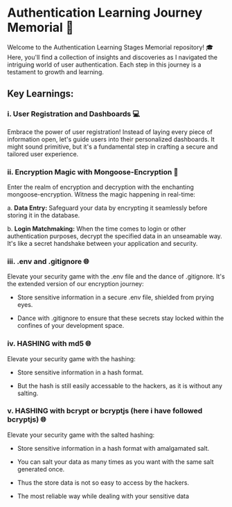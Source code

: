 # Authentication Learning Journey Memorial 🚀

Welcome to the Authentication Learning Stages Memorial repository! 🎓 Here, you'll find a collection of insights and discoveries as I navigated the intriguing world of user authentication. Each step in this journey is a testament to growth and learning.

## Key Learnings:

### i. User Registration and Dashboards 💻

Embrace the power of user registration! Instead of laying every piece of information open, let's guide users into their personalized dashboards. It might sound primitive, but it's a fundamental step in crafting a secure and tailored user experience.

### ii. Encryption Magic with Mongoose-Encryption 🔐

Enter the realm of encryption and decryption with the enchanting mongoose-encryption. Witness the magic happening in real-time:

   a. **Data Entry:** Safeguard your data by encrypting it seamlessly before storing it in the database.
   
   b. **Login Matchmaking:** When the time comes to login or other authentication purposes, decrypt the specified data in an unseamable way. It's like a secret handshake between your application and security.

### iii. .env and .gitignore 🌐

Elevate your security game with the .env file and the dance of .gitignore. It's the extended version of our encryption journey:

   - Store sensitive information in a secure .env file, shielded from prying eyes.
   
   - Dance with .gitignore to ensure that these secrets stay locked within the confines of your development space.

### iv. HASHING with md5 🌐

Elevate your security game with the hashing:

   - Store sensitive information in a hash format.
   
   - But the hash is still easily accessable to the hackers, as it is without any salting.

### v. HASHING with bcrypt or bcryptjs (here i have followed bcryptjs) 🌐

Elevate your security game with the salted hashing:

   - Store sensitive information in a hash format with amalgamated salt.

   - You can salt your data as many times as you want with the same salt generated once. 

   - Thus the store data is not so easy to access by the hackers. 

   - The most reliable way while dealing with your sensitive data

